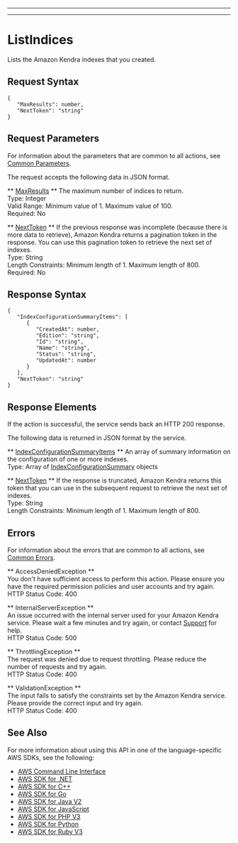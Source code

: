 --------

--------

# ListIndices<a name="API_ListIndices"></a>

Lists the Amazon Kendra indexes that you created\.

## Request Syntax<a name="API_ListIndices_RequestSyntax"></a>

```
{
   "MaxResults": number,
   "NextToken": "string"
}
```

## Request Parameters<a name="API_ListIndices_RequestParameters"></a>

For information about the parameters that are common to all actions, see [Common Parameters](CommonParameters.md)\.

The request accepts the following data in JSON format\.

 ** [MaxResults](#API_ListIndices_RequestSyntax) **   <a name="Kendra-ListIndices-request-MaxResults"></a>
The maximum number of indices to return\.  
Type: Integer  
Valid Range: Minimum value of 1\. Maximum value of 100\.  
Required: No

 ** [NextToken](#API_ListIndices_RequestSyntax) **   <a name="Kendra-ListIndices-request-NextToken"></a>
If the previous response was incomplete \(because there is more data to retrieve\), Amazon Kendra returns a pagination token in the response\. You can use this pagination token to retrieve the next set of indexes\.   
Type: String  
Length Constraints: Minimum length of 1\. Maximum length of 800\.  
Required: No

## Response Syntax<a name="API_ListIndices_ResponseSyntax"></a>

```
{
   "IndexConfigurationSummaryItems": [ 
      { 
         "CreatedAt": number,
         "Edition": "string",
         "Id": "string",
         "Name": "string",
         "Status": "string",
         "UpdatedAt": number
      }
   ],
   "NextToken": "string"
}
```

## Response Elements<a name="API_ListIndices_ResponseElements"></a>

If the action is successful, the service sends back an HTTP 200 response\.

The following data is returned in JSON format by the service\.

 ** [IndexConfigurationSummaryItems](#API_ListIndices_ResponseSyntax) **   <a name="Kendra-ListIndices-response-IndexConfigurationSummaryItems"></a>
An array of summary information on the configuration of one or more indexes\.  
Type: Array of [IndexConfigurationSummary](API_IndexConfigurationSummary.md) objects

 ** [NextToken](#API_ListIndices_ResponseSyntax) **   <a name="Kendra-ListIndices-response-NextToken"></a>
If the response is truncated, Amazon Kendra returns this token that you can use in the subsequent request to retrieve the next set of indexes\.  
Type: String  
Length Constraints: Minimum length of 1\. Maximum length of 800\.

## Errors<a name="API_ListIndices_Errors"></a>

For information about the errors that are common to all actions, see [Common Errors](CommonErrors.md)\.

 ** AccessDeniedException **   
You don't have sufficient access to perform this action\. Please ensure you have the required permission policies and user accounts and try again\.  
HTTP Status Code: 400

 ** InternalServerException **   
An issue occurred with the internal server used for your Amazon Kendra service\. Please wait a few minutes and try again, or contact [Support](http://aws.amazon.com/contact-us/) for help\.  
HTTP Status Code: 500

 ** ThrottlingException **   
The request was denied due to request throttling\. Please reduce the number of requests and try again\.  
HTTP Status Code: 400

 ** ValidationException **   
The input fails to satisfy the constraints set by the Amazon Kendra service\. Please provide the correct input and try again\.  
HTTP Status Code: 400

## See Also<a name="API_ListIndices_SeeAlso"></a>

For more information about using this API in one of the language\-specific AWS SDKs, see the following:
+  [AWS Command Line Interface](https://docs.aws.amazon.com/goto/aws-cli/kendra-2019-02-03/ListIndices) 
+  [AWS SDK for \.NET](https://docs.aws.amazon.com/goto/DotNetSDKV3/kendra-2019-02-03/ListIndices) 
+  [AWS SDK for C\+\+](https://docs.aws.amazon.com/goto/SdkForCpp/kendra-2019-02-03/ListIndices) 
+  [AWS SDK for Go](https://docs.aws.amazon.com/goto/SdkForGoV1/kendra-2019-02-03/ListIndices) 
+  [AWS SDK for Java V2](https://docs.aws.amazon.com/goto/SdkForJavaV2/kendra-2019-02-03/ListIndices) 
+  [AWS SDK for JavaScript](https://docs.aws.amazon.com/goto/AWSJavaScriptSDK/kendra-2019-02-03/ListIndices) 
+  [AWS SDK for PHP V3](https://docs.aws.amazon.com/goto/SdkForPHPV3/kendra-2019-02-03/ListIndices) 
+  [AWS SDK for Python](https://docs.aws.amazon.com/goto/boto3/kendra-2019-02-03/ListIndices) 
+  [AWS SDK for Ruby V3](https://docs.aws.amazon.com/goto/SdkForRubyV3/kendra-2019-02-03/ListIndices) 